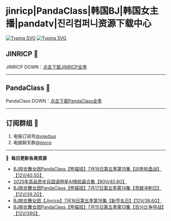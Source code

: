 # jinricp|PandaClass|韩国BJ|韩国女主播|pandatv|진리컴퍼니资源下载中心   
[![Typing SVG](https://readme-typing-svg.herokuapp.com?font=Fira+Code&pause=1000&center=true&vCenter=true&random=true&width=435&lines=所有链接都需要翻墙访问)](https://jinri-cp.neocities.org/free.html)
[![Typing SVG](https://readme-typing-svg.herokuapp.com?font=Fira+Code&pause=1000&center=true&vCenter=true&random=true&width=435&lines=点击进入福利资源下载中心)](https://pandaclass.neocities.org/)
## JINRICP 👋   
JINRICP DOWN：[点击下载JINRICP全季](https://mypikpak.com/s/VODz7HXQoqcX0UrvaXfDtFoPo1)
****
## PandaClass 💯   
PandaClass DOWN：[点击下载PandaClass全季](https://mypikpak.com/s/VOKOTZkoEnkyvCnELVSquM97o1)   
****
## 订阅群组 🔞
1. 电报订阅号[@xjavbus](https://t.me/xjavbus)
2. 电报聊天群[@jinrcp](https://t.me/jinrcp)
**** 
📕 &nbsp;**每日更新各类资源**
<!-- BLOG-POST-LIST:START -->
- [BJ脱衣舞女团PandaClass【熊猫班】7月19日第五季第15集【运势轮盘战】【12V/40.5G】](https://fuli.rulel.com/453.html)
- [2025年高品质步兵国语明星AI换脸最合集【80V/40.8G】](https://fuli.rulel.com/452.html)
- [BJ脱衣舞女团PandaClass【熊猫班】7月17日第五季第14集【贡献冲刺日】【12V/39.2G】](https://fuli.rulel.com/451.html)
- [BJ脱衣舞女团【Jinricp】7月16日第五季第16集【新签名日】【12V/38.6G】](https://fuli.rulel.com/449.html)
- [BJ脱衣舞女团PandaClass【熊猫班】7月15日第五季第13集【百分比争夺战】【12V/39G】](https://fuli.rulel.com/448.html)
<!-- BLOG-POST-LIST:END -->
